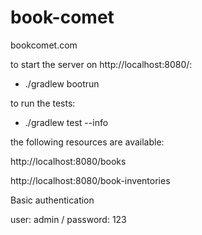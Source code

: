 # book-comet
bookcomet.com


to start the server on http://localhost:8080/:

-  ./gradlew bootrun

to run the tests:

-  ./gradlew test --info


the following resources are available:

http://localhost:8080/books

http://localhost:8080/book-inventories

Basic authentication

user: admin / password: 123




